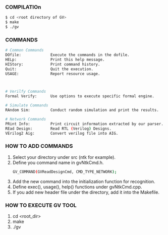 ### COMPILATIOn
```bash
$ cd <root directory of GV>
$ make
$ ./gv
```

### COMMANDS
```bash
# Common Commands
DOfile:             Execute the commands in the dofile.
HELp:               Print this help message.
HIStory:            Print command history.
Quit:               Quit the execution.
USAGE:              Report resource usage.



# Verilfy Commands
Formal Verify:      Use options to execute specific formal engine.

# Simulate Commands
RAndom Sim:         Conduct random simulation and print the results.

# Network Commands
PRint Info:         Print circuit information extracted by our parser.
REad Design:        Read RTL (Verilog) Designs.
VErilog2 Aig:       Convert verilog file into AIG. 
```

### HOW TO ADD COMMANDS
1. Select your directory under src (ntk for example).
2. Define you command name in gvNtkCmd.h.
   ```bash
   GV_COMMAND(GVReadDesignCmd, CMD_TYPE_NETWORK); 
   ```
3. Add the new command into the initialization function for recognition.
4. Define exec(), usage(), help() functions under gvNtkCmd.cpp.
5. If you add new header file under the directory, add it into the Makefile.

### HOW TO EXECUTE GV TOOL 
1. cd <root_dir>
2. make 
3. ./gv
